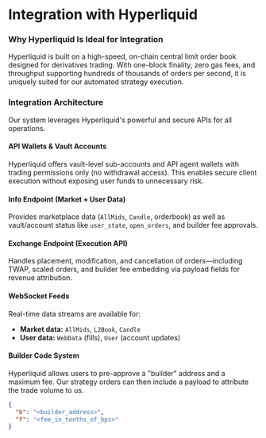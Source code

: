 # Integration with Hyperliquid

### Why Hyperliquid Is Ideal for Integration
Hyperliquid is built on a high-speed, on-chain central limit order book designed for derivatives trading. With one-block finality, zero gas fees, and throughput supporting hundreds of thousands of orders per second, it is uniquely suited for our automated strategy execution.

### Integration Architecture
Our system leverages Hyperliquid's powerful and secure APIs for all operations.

#### API Wallets & Vault Accounts
Hyperliquid offers vault-level sub-accounts and API agent wallets with trading permissions only (no withdrawal access). This enables secure client execution without exposing user funds to unnecessary risk.

#### Info Endpoint (Market + User Data)
Provides marketplace data (`AllMids`, `Candle`, orderbook) as well as vault/account status like `user_state`, `open_orders`, and builder fee approvals.

#### Exchange Endpoint (Execution API)
Handles placement, modification, and cancellation of orders—including TWAP, scaled orders, and builder fee embedding via payload fields for revenue attribution.

#### WebSocket Feeds
Real-time data streams are available for:
- **Market data:** `AllMids`, `L2Book`, `Candle`
- **User data:** `WebData` (fills), `User` (account updates)

#### Builder Code System
Hyperliquid allows users to pre-approve a "builder" address and a maximum fee. Our strategy orders can then include a payload to attribute the trade volume to us.
```json
{
  "b": "<builder_address>",
  "f": "<fee_in_tenths_of_bps>"
}